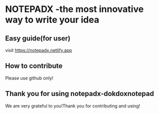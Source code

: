 # NOTEPADX -the most innovative way to write your idea


## Easy guide(for user)

visit https://notepadx.netlify.app

## How to contribute
Please use github only!

## Thank you for using notepadx-dokdoxnotepad
We are very grateful to you!Thank you for contributing and using!